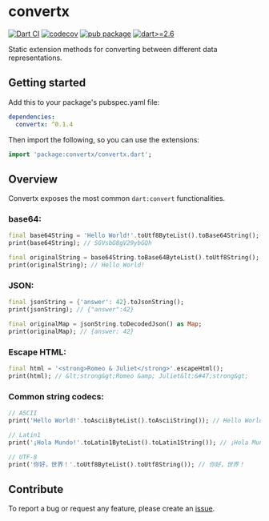 # convertx

[![Dart CI](https://github.com/parsodyl/json_string/workflows/Dart%20CI/badge.svg)](https://github.com/parsodyl/json_string/actions) [![codecov](https://codecov.io/gh/parsodyl/convertx/branch/master/graph/badge.svg)](https://codecov.io/gh/parsodyl/convertx) [![pub package](https://img.shields.io/pub/v/convertx.svg)](https://pub.dartlang.org/packages/convertx) [![dart>=2.6 ](https://img.shields.io/badge/dart-%3E%3D2.6-lightblue.svg)](https://github.com/dart-lang/sdk/blob/master/CHANGELOG.md)

Static extension methods for converting between different data representations.

## Getting started

Add this to your package's pubspec.yaml file:

```yaml
dependencies:
  convertx: ^0.1.4
```
Then import the following, so you can use the extensions:

```dart
import 'package:convertx/convertx.dart';
```
## Overview

Convertx exposes the most common `dart:convert` functionalities.

### base64:

```dart
final base64String = 'Hello World!'.toUtf8ByteList().toBase64String();
print(base64String); // SGVsbG8gV29ybGQh

final originalString = base64String.toBase64ByteList().toUtf8String();
print(originalString); // Hello World!
```

### JSON:

```dart
final jsonString = {'answer': 42}.toJsonString();
print(jsonString); // {"answer":42}

final originalMap = jsonString.toDecodedJson() as Map;
print(originalMap); // {answer: 42}
```

### Escape HTML:

```dart
final html = '<strong>Romeo & Juliet</strong>'.escapeHtml();
print(html); // &lt;strong&gt;Romeo &amp; Juliet&lt;&#47;strong&gt;
```

### Common string codecs:

```dart
// ASCII
print('Hello World!'.toAsciiByteList().toAsciiString()); // Hello World!

// Latin1
print('¡Hola Mundo!'.toLatin1ByteList().toLatin1String()); // ¡Hola Mundo!

// UTF-8
print('你好，世界！'.toUtf8ByteList().toUtf8String()); // 你好，世界！
```
## Contribute

To report a bug or request any feature, please create an [issue](https://github.com/parsodyl/convertx/issues). 
